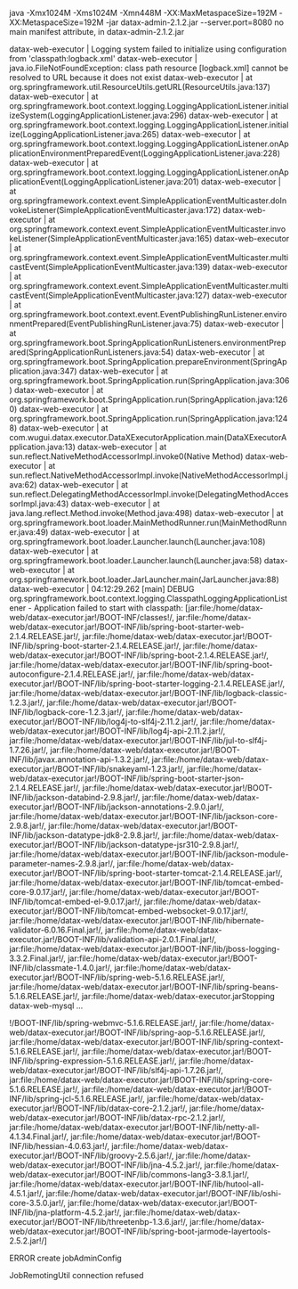 java -Xmx1024M -Xms1024M -Xmn448M -XX:MaxMetaspaceSize=192M -XX:MetaspaceSize=192M -jar datax-admin-2.1.2.jar --server.port=8080
no main manifest attribute, in datax-admin-2.1.2.jar



datax-web-executor    | Logging system failed to initialize using configuration from 'classpath:logback.xml'
datax-web-executor    | java.io.FileNotFoundException: class path resource [logback.xml] cannot be resolved to URL because it does not exist
datax-web-executor    |         at org.springframework.util.ResourceUtils.getURL(ResourceUtils.java:137)
datax-web-executor    |         at org.springframework.boot.context.logging.LoggingApplicationListener.initializeSystem(LoggingApplicationListener.java:296)
datax-web-executor    |         at org.springframework.boot.context.logging.LoggingApplicationListener.initialize(LoggingApplicationListener.java:265)
datax-web-executor    |         at org.springframework.boot.context.logging.LoggingApplicationListener.onApplicationEnvironmentPreparedEvent(LoggingApplicationListener.java:228)
datax-web-executor    |         at org.springframework.boot.context.logging.LoggingApplicationListener.onApplicationEvent(LoggingApplicationListener.java:201)
datax-web-executor    |         at org.springframework.context.event.SimpleApplicationEventMulticaster.doInvokeListener(SimpleApplicationEventMulticaster.java:172)
datax-web-executor    |         at org.springframework.context.event.SimpleApplicationEventMulticaster.invokeListener(SimpleApplicationEventMulticaster.java:165)
datax-web-executor    |         at org.springframework.context.event.SimpleApplicationEventMulticaster.multicastEvent(SimpleApplicationEventMulticaster.java:139)
datax-web-executor    |         at org.springframework.context.event.SimpleApplicationEventMulticaster.multicastEvent(SimpleApplicationEventMulticaster.java:127)
datax-web-executor    |         at org.springframework.boot.context.event.EventPublishingRunListener.environmentPrepared(EventPublishingRunListener.java:75)
datax-web-executor    |         at org.springframework.boot.SpringApplicationRunListeners.environmentPrepared(SpringApplicationRunListeners.java:54)
datax-web-executor    |         at org.springframework.boot.SpringApplication.prepareEnvironment(SpringApplication.java:347)
datax-web-executor    |         at org.springframework.boot.SpringApplication.run(SpringApplication.java:306)
datax-web-executor    |         at org.springframework.boot.SpringApplication.run(SpringApplication.java:1260)
datax-web-executor    |         at org.springframework.boot.SpringApplication.run(SpringApplication.java:1248)
datax-web-executor    |         at com.wugui.datax.executor.DataXExecutorApplication.main(DataXExecutorApplication.java:13)
datax-web-executor    |         at sun.reflect.NativeMethodAccessorImpl.invoke0(Native Method)
datax-web-executor    |         at sun.reflect.NativeMethodAccessorImpl.invoke(NativeMethodAccessorImpl.java:62)
datax-web-executor    |         at sun.reflect.DelegatingMethodAccessorImpl.invoke(DelegatingMethodAccessorImpl.java:43)
datax-web-executor    |         at java.lang.reflect.Method.invoke(Method.java:498)
datax-web-executor    |         at org.springframework.boot.loader.MainMethodRunner.run(MainMethodRunner.java:49)
datax-web-executor    |         at org.springframework.boot.loader.Launcher.launch(Launcher.java:108)
datax-web-executor    |         at org.springframework.boot.loader.Launcher.launch(Launcher.java:58)
datax-web-executor    |         at org.springframework.boot.loader.JarLauncher.main(JarLauncher.java:88)
datax-web-executor    | 04:12:29.262 [main] DEBUG org.springframework.boot.context.logging.ClasspathLoggingApplicationListener - Application failed to start with classpath: [jar:file:/home/datax-web/datax-executor.jar!/BOOT-INF/classes!/, jar:file:/home/datax-web/datax-executor.jar!/BOOT-INF/lib/spring-boot-starter-web-2.1.4.RELEASE.jar!/, jar:file:/home/datax-web/datax-executor.jar!/BOOT-INF/lib/spring-boot-starter-2.1.4.RELEASE.jar!/, jar:file:/home/datax-web/datax-executor.jar!/BOOT-INF/lib/spring-boot-2.1.4.RELEASE.jar!/, jar:file:/home/datax-web/datax-executor.jar!/BOOT-INF/lib/spring-boot-autoconfigure-2.1.4.RELEASE.jar!/, jar:file:/home/datax-web/datax-executor.jar!/BOOT-INF/lib/spring-boot-starter-logging-2.1.4.RELEASE.jar!/, jar:file:/home/datax-web/datax-executor.jar!/BOOT-INF/lib/logback-classic-1.2.3.jar!/, jar:file:/home/datax-web/datax-executor.jar!/BOOT-INF/lib/logback-core-1.2.3.jar!/, jar:file:/home/datax-web/datax-executor.jar!/BOOT-INF/lib/log4j-to-slf4j-2.11.2.jar!/, jar:file:/home/datax-web/datax-executor.jar!/BOOT-INF/lib/log4j-api-2.11.2.jar!/, jar:file:/home/datax-web/datax-executor.jar!/BOOT-INF/lib/jul-to-slf4j-1.7.26.jar!/, jar:file:/home/datax-web/datax-executor.jar!/BOOT-INF/lib/javax.annotation-api-1.3.2.jar!/, jar:file:/home/datax-web/datax-executor.jar!/BOOT-INF/lib/snakeyaml-1.23.jar!/, jar:file:/home/datax-web/datax-executor.jar!/BOOT-INF/lib/spring-boot-starter-json-2.1.4.RELEASE.jar!/, jar:file:/home/datax-web/datax-executor.jar!/BOOT-INF/lib/jackson-databind-2.9.8.jar!/, jar:file:/home/datax-web/datax-executor.jar!/BOOT-INF/lib/jackson-annotations-2.9.0.jar!/, jar:file:/home/datax-web/datax-executor.jar!/BOOT-INF/lib/jackson-core-2.9.8.jar!/, jar:file:/home/datax-web/datax-executor.jar!/BOOT-INF/lib/jackson-datatype-jdk8-2.9.8.jar!/, jar:file:/home/datax-web/datax-executor.jar!/BOOT-INF/lib/jackson-datatype-jsr310-2.9.8.jar!/, jar:file:/home/datax-web/datax-executor.jar!/BOOT-INF/lib/jackson-module-parameter-names-2.9.8.jar!/, jar:file:/home/datax-web/datax-executor.jar!/BOOT-INF/lib/spring-boot-starter-tomcat-2.1.4.RELEASE.jar!/, jar:file:/home/datax-web/datax-executor.jar!/BOOT-INF/lib/tomcat-embed-core-9.0.17.jar!/, jar:file:/home/datax-web/datax-executor.jar!/BOOT-INF/lib/tomcat-embed-el-9.0.17.jar!/, jar:file:/home/datax-web/datax-executor.jar!/BOOT-INF/lib/tomcat-embed-websocket-9.0.17.jar!/, jar:file:/home/datax-web/datax-executor.jar!/BOOT-INF/lib/hibernate-validator-6.0.16.Final.jar!/, jar:file:/home/datax-web/datax-executor.jar!/BOOT-INF/lib/validation-api-2.0.1.Final.jar!/, jar:file:/home/datax-web/datax-executor.jar!/BOOT-INF/lib/jboss-logging-3.3.2.Final.jar!/, jar:file:/home/datax-web/datax-executor.jar!/BOOT-INF/lib/classmate-1.4.0.jar!/, jar:file:/home/datax-web/datax-executor.jar!/BOOT-INF/lib/spring-web-5.1.6.RELEASE.jar!/, jar:file:/home/datax-web/datax-executor.jar!/BOOT-INF/lib/spring-beans-5.1.6.RELEASE.jar!/, jar:file:/home/datax-web/datax-executor.jarStopping datax-web-mysql      ...

!/BOOT-INF/lib/spring-webmvc-5.1.6.RELEASE.jar!/, jar:file:/home/datax-web/datax-executor.jar!/BOOT-INF/lib/spring-aop-5.1.6.RELEASE.jar!/, jar:file:/home/datax-web/datax-executor.jar!/BOOT-INF/lib/spring-context-5.1.6.RELEASE.jar!/, jar:file:/home/datax-web/datax-executor.jar!/BOOT-INF/lib/spring-expression-5.1.6.RELEASE.jar!/, jar:file:/home/datax-web/datax-executor.jar!/BOOT-INF/lib/slf4j-api-1.7.26.jar!/, jar:file:/home/datax-web/datax-executor.jar!/BOOT-INF/lib/spring-core-5.1.6.RELEASE.jar!/, jar:file:/home/datax-web/datax-executor.jar!/BOOT-INF/lib/spring-jcl-5.1.6.RELEASE.jar!/, jar:file:/home/datax-web/datax-executor.jar!/BOOT-INF/lib/datax-core-2.1.2.jar!/, jar:file:/home/datax-web/datax-executor.jar!/BOOT-INF/lib/datax-rpc-2.1.2.jar!/, jar:file:/home/datax-web/datax-executor.jar!/BOOT-INF/lib/netty-all-4.1.34.Final.jar!/, jar:file:/home/datax-web/datax-executor.jar!/BOOT-INF/lib/hessian-4.0.63.jar!/, jar:file:/home/datax-web/datax-executor.jar!/BOOT-INF/lib/groovy-2.5.6.jar!/, jar:file:/home/datax-web/datax-executor.jar!/BOOT-INF/lib/jna-4.5.2.jar!/, jar:file:/home/datax-web/datax-executor.jar!/BOOT-INF/lib/commons-lang3-3.8.1.jar!/, jar:file:/home/datax-web/datax-executor.jar!/BOOT-INF/lib/hutool-all-4.5.1.jar!/, jar:file:/home/datax-web/datax-executor.jar!/BOOT-INF/lib/oshi-core-3.5.0.jar!/, jar:file:/home/datax-web/datax-executor.jar!/BOOT-INF/lib/jna-platform-4.5.2.jar!/, jar:file:/home/datax-web/datax-executor.jar!/BOOT-INF/lib/threetenbp-1.3.6.jar!/, jar:file:/home/datax-web/datax-executor.jar!/BOOT-INF/lib/spring-boot-jarmode-layertools-2.5.2.jar!/]


ERROR create jobAdminConfig

JobRemotingUtil connection refused